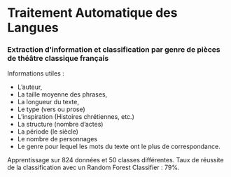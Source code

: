 # Traitement Automatique des Langues

### Extraction d'information et classification par genre de pièces de théâtre classique français

Informations utiles :

- L’auteur,
- La taille moyenne des phrases,
- La longueur du texte,
- Le type (vers ou prose)
- L’inspiration (Histoires chrétiennes, etc.)
- La structure (nombre d’actes)
- La période (le siècle)
- Le nombre de personnages
- Le genre pour lequel les mots du texte ont le plus de correspondance.

Apprentissage sur 824 données et 50 classes différentes.
Taux de réussite de la classification avec un Random Forest Classifier : 79%.
